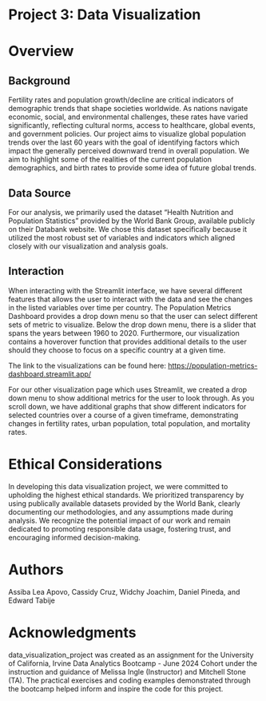 # Project 3: Data Visualization

# Overview

## Background
Fertility rates and population growth/decline are critical indicators of demographic trends that shape societies worldwide. As nations navigate economic, social, and environmental challenges, these rates have varied significantly, reflecting cultural norms, access to healthcare, global events, and government policies. Our project aims to visualize global population trends over the last 60 years with the goal of identifying factors which impact the generally perceived downward trend in overall population. We aim to highlight some of the realities of the current population demographics, and birth rates to provide some idea of future global trends.

## Data Source
For our analysis, we primarily used the dataset “Health Nutrition and Population Statistics” provided by the World Bank Group, available publicly on their Databank website.
We chose this dataset specifically because it utilized the most robust set of variables and indicators which aligned closely with our visualization and analysis goals.


## Interaction
When interacting with the Streamlit interface, we have several different features that allows the user to interact with the data and see the changes in the listed variables over time per country. The Population Metrics Dashboard provides a drop down menu so that the user can select different sets of metric to visualize. Below the drop down menu, there is a slider that spans the years between 1960 to 2020. Furthermore, our visualization contains a hoverover function that provides additional details to the user should they choose to focus on a specific country at a given time.

The link to the visualizations can be found here:
https://population-metrics-dashboard.streamlit.app/


For our other visualization page which uses Streamlit, we created a drop down menu to show additional metrics for the user to look through. As you scroll down, we have additional graphs that show different indicators for selected countries over a course of a given timeframe, demonstrating changes in fertility rates, urban population, total population, and mortality rates. 

# Ethical Considerations
In developing this data visualization project, we were committed to upholding the highest ethical standards. We  prioritized transparency by using publically available datasets provided by the World Bank, clearly documenting our methodologies, and any assumptions made during analysis. We recognize the potential impact of our work and remain dedicated to promoting responsible data usage, fostering trust, and encouraging informed decision-making.

# Authors
Assiba Lea Apovo, Cassidy Cruz, Widchy Joachim, Daniel Pineda, and Edward Tabije

# Acknowledgments
data_visualization_project was created as an assignment for the University of California, Irvine Data Analytics Bootcamp - June 2024 Cohort under the instruction and guidance of Melissa Ingle (Instructor) and Mitchell Stone (TA). The practical exercises and coding examples demonstrated through the bootcamp helped inform and inspire the code for this project.
